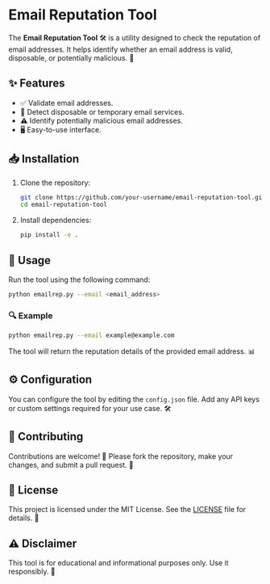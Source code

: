 # Email Reputation Tool

The **Email Reputation Tool** 🛠️ is a utility designed to check the reputation of email addresses. It helps identify whether an email address is valid, disposable, or potentially malicious. 📧

## ✨ Features

- ✅ Validate email addresses.
- 🚫 Detect disposable or temporary email services.
- ⚠️ Identify potentially malicious email addresses.
- 🖥️ Easy-to-use interface.

## 📥 Installation

1. Clone the repository:
    ```bash
    git clone https://github.com/your-username/email-reputation-tool.git
    cd email-reputation-tool
    ```

2. Install dependencies:
    ```bash
    pip install -e .

    ```

## 🚀 Usage

Run the tool using the following command:

```bash
python emailrep.py --email <email_address>
```

### 🔍 Example

```bash
python emailrep.py --email example@example.com
```

The tool will return the reputation details of the provided email address. 📊

## ⚙️ Configuration

You can configure the tool by editing the `config.json` file. Add any API keys or custom settings required for your use case. 🛠️

## 🤝 Contributing

Contributions are welcome! 🎉 Please fork the repository, make your changes, and submit a pull request. 🙌

## 📜 License

This project is licensed under the MIT License. See the [LICENSE](LICENSE) file for details. 📄

## ⚠️ Disclaimer

This tool is for educational and informational purposes only. Use it responsibly. 🚨